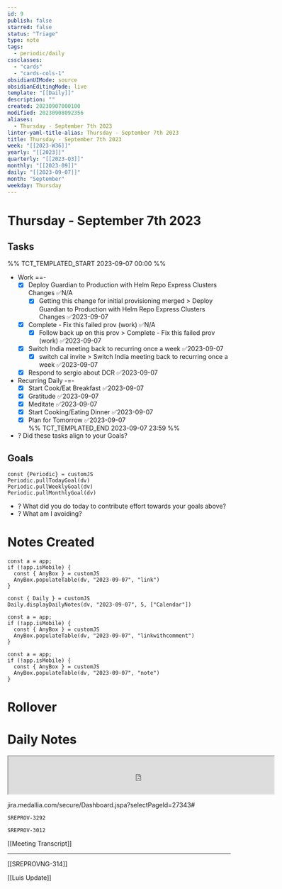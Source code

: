 ```yaml
---
id: 9
publish: false
starred: false
status: "Triage"
type: note
tags:
  - periodic/daily
cssclasses:
  - "cards"
  - "cards-cols-1"
obsidianUIMode: source
obsidianEditingMode: live
template: "[[Daily]]"
description: ""
created: 20230907000100
modified: 20230908092356
aliases:
  - Thursday - September 7th 2023
linter-yaml-title-alias: Thursday - September 7th 2023
title: Thursday - September 7th 2023
week: "[[2023-W36]]"
yearly: "[[2023]]"
quarterly: "[[2023-Q3]]"
monthly: "[[2023-09]]"
daily: "[[2023-09-07]]"
month: "September"
weekday: Thursday
---
```


# Thursday - September 7th 2023

## Tasks

%% TCT_TEMPLATED_START 2023-09-07 00:00 %%
* Work ==-
    - [x] Deploy Guardian to Production with Helm Repo Express Clusters Changes ✅N/A
        - [x] Getting this change for initial provisioning merged > Deploy Guardian to Production with Helm Repo Express Clusters Changes ✅2023-09-07
    - [x] Complete - Fix this failed prov (work) ✅N/A
        - [x] Follow back up on this prov > Complete - Fix this failed prov (work) ✅2023-09-07
    - [x] Switch India meeting back to recurring once a week ✅2023-09-07
        - [x] switch cal invite > Switch India meeting back to recurring once a week ✅2023-09-07
    - [x] Respond to sergio about DCR ✅2023-09-07
* Recurring Daily -=-
    - [x] Start Cook/Eat Breakfast ✅2023-09-07
    - [x] Gratitude ✅2023-09-07
    - [x] Meditate ✅2023-09-07
    - [x] Start Cooking/Eating Dinner ✅2023-09-07
    - [x] Plan for Tomorrow ✅2023-09-07  
%% TCT_TEMPLATED_END 2023-09-07 23:59 %%
* ? Did these tasks align to your Goals?

## Goals

```dataviewjs
const {Periodic} = customJS
Periodic.pullTodayGoal(dv)
Periodic.pullWeeklyGoal(dv)
Periodic.pullMonthlyGoal(dv)
```
* ? What did you do today to contribute effort towards your goals above?
* ? What am I avoiding?

# Notes Created

```dataviewjs
const a = app;
if (!app.isMobile) {
  const { AnyBox } = customJS
  AnyBox.populateTable(dv, "2023-09-07", "link")
}
```

```dataviewjs
const { Daily } = customJS
Daily.displayDailyNotes(dv, "2023-09-07", 5, ["Calendar"])
```

```dataviewjs
const a = app;
if (!app.isMobile) {
  const { AnyBox } = customJS
  AnyBox.populateTable(dv, "2023-09-07", "linkwithcomment")
}
```

```dataviewjs
const a = app;
if (!app.isMobile) {
  const { AnyBox } = customJS
  AnyBox.populateTable(dv, "2023-09-07", "note")
}
```

# Rollover

# Daily Notes
<center><iframe width="600" height="85" src="https://ashleyhindle.com/focusanchor/api/kaxvYE8hiuKxyHVs/embed"></iframe></center>


jira.medallia.com/secure/Dashboard.jspa?selectPageld=27343#



`SREPROV-3292`


`SREPROV-3012`



[[Meeting Transcript]]



---


[[SREPROVNG-314]]


[[Luis Update]]
